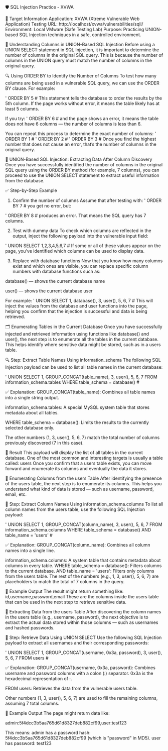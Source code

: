 🛡️ SQL Injection Practice - XVWA

🎯 Target Information
Application: XVWA (Xtreme Vulnerable Web Application)
Testing URL: http://localhost/xvwa/vulnerabilities/sqli/
Environment: Local VMware (Safe Testing Lab)
Purpose: Practicing UNION-based SQL Injection techniques in a safe, controlled environment.

🧪 Understanding Columns in UNION-Based SQL Injection
Before using a UNION SELECT statement in SQL Injection, it is important to determine the number of columns in the original SQL query. This is because the number of columns in the UNION query must match the number of columns in the original query.

🔍 Using ORDER BY to Identify the Number of Columns
To test how many columns are being used in a vulnerable SQL query, we can use the ORDER BY clause. For example:

' ORDER BY 5 #
This statement tells the database to order the results by the 5th column. If the page works without error, it means the table likely has at least 5 columns.

If you try:
' ORDER BY 6 #
and the page shows an error, it means the table does not have 6 columns — the number of columns is less than 6.

You can repeat this process to determine the exact number of columns:
' ORDER BY 1 #
' ORDER BY 2 #
' ORDER BY 3 #
Once you find the highest number that does not cause an error, that’s the number of columns in the original query.

🧪 UNION-Based SQL Injection: Extracting Data After Column Discovery
Once you have successfully identified the number of columns in the original SQL query using the ORDER BY method (for example, 7 columns), you can proceed to use the UNION SELECT statement to extract useful information from the database.

✅ Step-by-Step Example
1. Confirm the number of columns
Assume that after testing with:
' ORDER BY 7 #
you get no error, but:

' ORDER BY 8 #
produces an error. That means the SQL query has 7 columns.

2. Test with dummy data
To check which columns are reflected in the output, inject the following payload into the vulnerable input field:

' UNION SELECT 1,2,3,4,5,6,7 #
If some or all of these values appear on the page, you’ve identified which columns can be used to display data.

3. Replace with database functions
Now that you know how many columns exist and which ones are visible, you can replace specific column numbers with database functions such as:

database() — shows the current database name

user() — shows the current database user

For example:
' UNION SELECT 1, database(), 3, user(), 5, 6, 7 #
This will inject the values from the database and user functions into the page, helping you confirm that the injection is successful and data is being retrieved.

🗂️ Enumerating Tables in the Current Database
Once you have successfully injected and retrieved information using functions like database() and user(), the next step is to enumerate all the tables in the current database. This helps identify where sensitive data might be stored, such as in a users table.

🔍 Step: Extract Table Names Using information_schema
The following SQL Injection payload can be used to list all table names in the current database:

' UNION SELECT 1, GROUP_CONCAT(table_name), 3, user(), 5, 6, 7 FROM information_schema.tables WHERE table_schema = database() #

✅ Explanation:
GROUP_CONCAT(table_name): Combines all table names into a single string output.

information_schema.tables: A special MySQL system table that stores metadata about all tables.

WHERE table_schema = database(): Limits the results to the currently selected database only.

The other numbers (1, 3, user(), 5, 6, 7) match the total number of columns previously discovered (7 in this case).

📌 Result
This payload will display the list of all tables in the current database. One of the most common and interesting targets is usually a table called: users
Once you confirm that a users table exists, you can move forward and enumerate its columns and eventually the data it stores.

🔎 Enumerating Columns from the users Table
After identifying the presence of the users table, the next step is to enumerate its columns. This helps you understand what kind of data is stored — such as username, password, email, etc.

🧪 Step: Extract Column Names Using information_schema.columns
To list all column names from the users table, use the following SQL Injection payload:

' UNION SELECT 1, GROUP_CONCAT(column_name), 3, user(), 5, 6, 7 FROM information_schema.columns WHERE table_schema = database() AND table_name = 'users' #

✅ Explanation:
GROUP_CONCAT(column_name): Combines all column names into a single line.

information_schema.columns: A system table that contains metadata about columns in every table.
WHERE table_schema = database(): Filters columns to the current database.
AND table_name = 'users': Filters only columns from the users table.
The rest of the numbers (e.g., 1, 3, user(), 5, 6, 7) are placeholders to match the total of 7 columns in the query.

🧾 Example Output
The result might return something like:
id,username,password,email
These are the columns inside the users table that can be used in the next step to retrieve sensitive data.

🔐 Extracting Data from the users Table
After discovering the column names in the users table (e.g., username, password), the next objective is to extract the actual data stored within those columns — such as usernames and hashed passwords.

🧪 Step: Retrieve Data Using UNION SELECT
Use the following SQL Injection payload to extract all usernames and their corresponding passwords:

' UNION SELECT 1, GROUP_CONCAT(username, 0x3a, password), 3, user(), 5, 6, 7 FROM users #

✅ Explanation:
GROUP_CONCAT(username, 0x3a, password): Combines username and password columns with a colon (:) separator. 0x3a is the hexadecimal representation of :.

FROM users: Retrieves the data from the vulnerable users table.

Other numbers (1, 3, user(), 5, 6, 7) are used to fill the remaining columns, assuming 7 total columns.

🧾 Example Output
The page might return data like:

admin:5f4dcc3b5aa765d61d8327deb882cf99,user:test123

This means:
admin has a password hash: 5f4dcc3b5aa765d61d8327deb882cf99 (which is "password" in MD5).
user has password: test123




